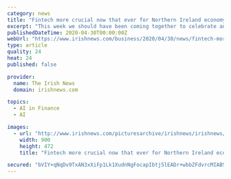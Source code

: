 ```yaml
---
category: news
title: "Fintech more crucial now that ever for Northern Ireland economy"
excerpt: "This week we should have been coming together to celebrate and acknowledge the role fintech plays in the economy across the UK, with a range of events having been planned throughout Northern Ireland."
publishedDateTime: 2020-04-30T00:00:00Z
webUrl: "https://www.irishnews.com/business/2020/04/30/news/fintech-more-crucial-now-that-ever-for-northern-ireland-economy-1920378/"
type: article
quality: 24
heat: 24
published: false

provider:
  name: The Irish News
  domain: irishnews.com

topics:
  - AI in Finance
  - AI

images:
  - url: "http://www.irishnews.com/picturesarchive/irishnews/irishnews/2020/04/29/135422442-c81a3ada-3d9e-4452-a64c-3bbcbd93fe0c.jpg"
    width: 900
    height: 472
    title: "Fintech more crucial now that ever for Northern Ireland economy"

secured: "bVIY+qNqDv9TxAN3xXiFp1Lk1XudnNgFocapIbtj5lEADr+wbbZFdvrcMIABSrwBXG+1sTa9xl81pmF3q/4SIeCq7UMIdEVjHldzL3kGcD7bmrsXMN2nEj6gFuZR5qGwle8hlxCy6WzhnD63gOa94KFAdjdXPpH7+Fqm3TLwI9/99lKklXHO84wAu3vwEdHRQ54KNDJOLQgCD5K5sZpvgwNgYh0/b2f4Rxw2msBE0SlTctP6uqQTlXDZ1ylJqfqX/X+YzW4olBNS+eqXMNi//FrRMLwfqJ5DGd4LLTXeEV/G1Z+2FR00h5GprCaSTuV+K67C+25nDpLQrClhLIna32PKuNhYjZml3SAoC4Q+w1HtlFfPA24l9+vZlFvjOpbWzTDzf/BBXVYneIAMHfMv8L0tPDFgUtCM+v5aSpFCwFuu9zdDebrhWQq8Wu4J9sRzVbj1i57xTDEET611YAgFEgG8cH18v3XqKsO5zzZTLJc=;ACe43ub/+KLj5nDPmy1nMA=="
---
```


